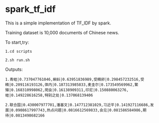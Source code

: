 # spark_tf_idf
This is a simple implementation of TF_IDF by spark.

Training dataset is 10,000 documents of Chinese news.

To start,try:
    
    1.cd scripts

    2.sh run.sh

Outputs:
    
    1.青蛙|0.737047761046,蝌蚪|0.63951836989,受精卵|0.298457232516,受精|0.209116193126,体内|0.187313985833,麦圭尔|0.173549569962,繁殖|0.168310998062,爬虫|0.16138909311,印尼|0.150880063276,蛙|0.149228616258,特别之处|0.137068139406

    2.联合国|0.430007977701,潘基文|0.147712381029,习近平|0.141927116686,发展|0.0908617997743,热点问题|0.0816612569833,会见|0.081586584986,期待|0.0813498682166


